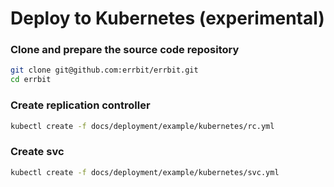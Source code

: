 # Deploy to Kubernetes (experimental)

### Clone and prepare the source code repository

```bash
git clone git@github.com:errbit/errbit.git
cd errbit
```

### Create replication controller

```bash
kubectl create -f docs/deployment/example/kubernetes/rc.yml
```

### Create svc

```bash
kubectl create -f docs/deployment/example/kubernetes/svc.yml
```
